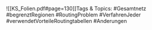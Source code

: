 
![[KS_Folien.pdf#page=130]]Tags & Topics:
   #Gesamtnetz
   #begrenztRegionen
   #RoutingProblem
   #VerfahrenJeder
   #verwendetVorteileRoutingtabellen
   #Anderungen